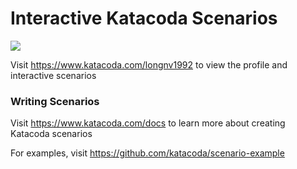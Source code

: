 # Interactive Katacoda Scenarios

[![](http://shields.katacoda.com/katacoda/longnv1992/count.svg)](https://www.katacoda.com/longnv1992 "Get your profile on Katacoda.com")

Visit https://www.katacoda.com/longnv1992 to view the profile and interactive scenarios

### Writing Scenarios
Visit https://www.katacoda.com/docs to learn more about creating Katacoda scenarios

For examples, visit https://github.com/katacoda/scenario-example
